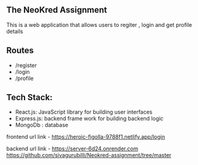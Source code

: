 
## The NeoKred Assignment 
This is a web application that allows users to regiter , login and get profile details

## Routes
- /register
- /login
- /profile


## Tech Stack:
- React.js: JavaScript library for building user interfaces
- Express.js: backend frame work for building  backend logic
- MongoDb : database

 frontend url link - https://heroic-figolla-9788f1.netlify.app/login
 
 backend url link - https://server-6d24.onrender.com
https://github.com/sivagurubilli/Neokred-assignment/tree/master
